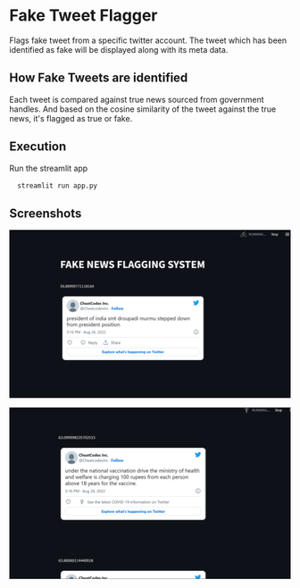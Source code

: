 
# Fake Tweet Flagger

Flags fake tweet from a specific twitter account.
The tweet which has been identified as fake will be displayed along with its meta data.

## How Fake Tweets are identified

Each tweet is compared against true news sourced from government handles.
And based on the cosine similarity of the tweet against the true news, it's flagged as true or fake.
## Execution

Run the streamlit app

```bash
  streamlit run app.py
```
    
## Screenshots

![App Screenshot](https://raw.githubusercontent.com/soorajks2002/Fake-Tweet-Flagger/main/Screenshots/image_1.png)


![App Screenshot](https://raw.githubusercontent.com/soorajks2002/Fake-Tweet-Flagger/main/Screenshots/image_2.png)

